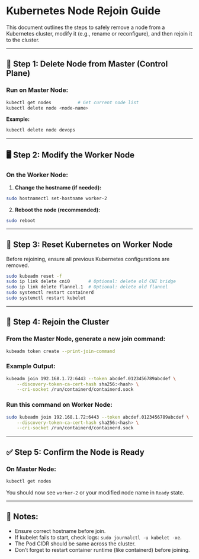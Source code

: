 # Kubernetes Node Rejoin Guide

This document outlines the steps to safely remove a node from a Kubernetes cluster, modify it (e.g., rename or reconfigure), and then rejoin it to the cluster.

---

## 📍 Step 1: Delete Node from Master (Control Plane)

### Run on Master Node:

```bash
kubectl get nodes          # Get current node list
kubectl delete node <node-name>
```

**Example:**

```bash
kubectl delete node devops
```

---

## 🖥️ Step 2: Modify the Worker Node

### On the Worker Node:

1. **Change the hostname (if needed):**

```bash
sudo hostnamectl set-hostname worker-2
```

2. **Reboot the node (recommended):**

```bash
sudo reboot
```

---

## 🧹 Step 3: Reset Kubernetes on Worker Node

Before rejoining, ensure all previous Kubernetes configurations are removed.

```bash
sudo kubeadm reset -f
sudo ip link delete cni0       # Optional: delete old CNI bridge
sudo ip link delete flannel.1  # Optional: delete old flannel
sudo systemctl restart containerd
sudo systemctl restart kubelet
```

---

## 🔗 Step 4: Rejoin the Cluster

### From the Master Node, generate a new join command:

```bash
kubeadm token create --print-join-command
```

### Example Output:

```bash
kubeadm join 192.168.1.72:6443 --token abcdef.0123456789abcdef \
    --discovery-token-ca-cert-hash sha256:<hash> \
    --cri-socket /run/containerd/containerd.sock
```

### Run this command on Worker Node:

```bash
sudo kubeadm join 192.168.1.72:6443 --token abcdef.0123456789abcdef \
    --discovery-token-ca-cert-hash sha256:<hash> \
    --cri-socket /run/containerd/containerd.sock
```

---

## ✅ Step 5: Confirm the Node is Ready

### On Master Node:

```bash
kubectl get nodes
```

You should now see `worker-2` or your modified node name in `Ready` state.

---

## 📌 Notes:

* Ensure correct hostname before join.
* If kubelet fails to start, check logs: `sudo journalctl -u kubelet -xe`.
* The Pod CIDR should be same across the cluster.
* Don’t forget to restart container runtime (like containerd) before joining.

